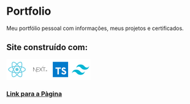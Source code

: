 # Portfolio
Meu portfólio pessoal com informações, meus projetos e certificados.

## Site construído com:
<div>
<img src="/public/techs.png">
</div>

### [Link para a Pàgina](https://portfolio-react-js-chi.vercel.app/ "</> Luca Merighi")
